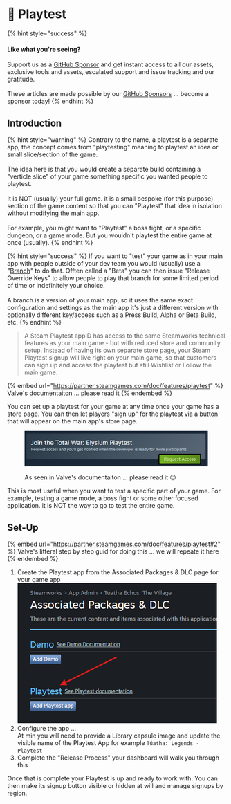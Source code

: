 # 🧪 Playtest

{% hint style="success" %}
#### Like what you're seeing?

Support us as a [GitHub Sponsor](../where-to-buy/become-a-sponsor.md) and get instant access to all our assets, exclusive tools and assets, escalated support and issue tracking and our gratitude.\
\
These articles are made possible by our [GitHub Sponsors](../where-to-buy/become-a-sponsor.md) ... become a sponsor today!
{% endhint %}

## &#x20;Introduction

{% hint style="warning" %}
Contrary to the name, a playtest is a separate app, the concept comes from "playtesting" meaning to playtest an idea or small slice/section of the game.\
\
The idea here is that you would create a separate build containing a "verticle slice" of your game something specific you wanted people to playtest.\
\
It is NOT (usually) your full game. it is a small bespoke (for this purpose) section of the game content so that you can "Playtest" that idea in isolation without modifying the main app.\
\
For example, you might want to "Playtest" a boss fight, or a specific dungeon, or a game mode. But you wouldn't playtest the entire game at once (usually).
{% endhint %}

{% hint style="success" %}
If you want to "test" your game as in your main app with people outside of your dev team you would (usually) use a "[Branch](branches.md)" to do that. Offten called a "Beta" you can then issue "Release Override Keys" to allow people to play that branch for some limited period of time or indefinitely your choice.\
\
A branch is a version of your main app, so it uses the same exact configuration and settings as the main app it's just a different version with optionally different key/access such as a Press Build, Alpha or Beta Build, etc.
{% endhint %}

> A Steam Playtest appID has access to the same Steamworks technical features as your main game - but with reduced store and community setup. Instead of having its own separate store page, your Steam Playtest signup will live right on your main game, so that customers can sign up and access the playtest but still Wishlist or Follow the main game.

{% embed url="https://partner.steamgames.com/doc/features/playtest" %}
Valve's documentaiton ... please read it
{% endembed %}

You can set up a playtest for your game at any time once your game has a store page. You can then let players "sign up" for the playtest via a button that will appear on the main app's store page.

<figure><img src="../.gitbook/assets/image (459).png" alt=""><figcaption><p>As seen in Valve's documentaiton ... please read it 😉</p></figcaption></figure>

This is most useful when you want to test a specific part of your game. For example, testing a game mode, a boss fight or some other focused application. it is NOT the way to go to test the entire game.

## Set-Up

{% embed url="https://partner.steamgames.com/doc/features/playtest#2" %}
Valve's litteral step by step guid for doing this ... we will repeate it here
{% endembed %}

1. Create the Playtest app from the Associated Packages & DLC page for your game app![](<../.gitbook/assets/image (460).png>)
2. Configure the app ... \
   At min you will need to provide a Library capsule image and update the visible name of the Playtest App for example `Túatha: Legends - Playtest`
3. Complete the "Release Process" your dashboard will walk you through this

Once that is complete your Playtest is up and ready to work with. You can then make its signup button visible or hidden at will and manage signups by region.
